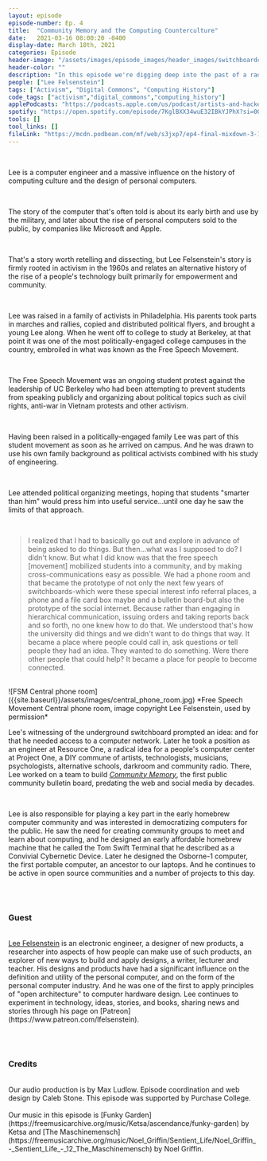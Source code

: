 ```yaml
---
layout: episode
episode-number: Ep. 4
title:  "Community Memory and the Computing Counterculture"
date:   2021-03-16 08:00:20 -0400
display-date: March 18th, 2021
categories: Episode
header-image: "/assets/images/episode_images/header_images/switchboardcolor.png"
header-color: ""
description: "In this episode we're digging deep into the past of a radical history of personal computers, community networks and the rise of people's technology. Our guest is engineer Lee Felsenstein, who relates a story of activism and engineering."
people: ["Lee Felsenstein"]
tags: ["Activism", "Digital Commons", "Computing History"]
code_tags: ["activism","digital_commons","computing_history"]
applePodcasts: "https://podcasts.apple.com/us/podcast/artists-and-hackers/id1536778522?i=1000513531853"
spotify: "https://open.spotify.com/episode/7KglBXX34wuE32IBkYJPhX?si=009e1066553a4a41"
tools: []
tool_links: []
fileLink: "https://mcdn.podbean.com/mf/web/s3jxp7/ep4-final-mixdown-3-17-21.mp3"
---
```


<br>

Lee is a computer engineer and a massive influence on the history of computing culture and the design of personal computers.

<br>

The story of the computer that's often told is about its early birth and use by the military, and later about the rise of personal computers sold to the public, by companies like Microsoft and Apple.

<br>

That's a story worth retelling and dissecting, but Lee Felsenstein's story is firmly rooted in activism in the 1960s and relates an alternative history of the rise of a people's technology built primarily for empowerment and community.

<br>

Lee was raised in a family of activists in Philadelphia. His parents took parts in marches and rallies, copied and distributed political flyers, and brought a young Lee along. When he went off to college to study at Berkeley, at that point it was one of the most politically-engaged college campuses in the country, embroiled in what was known as the Free Speech Movement.

<br>

The Free Speech Movement was an ongoing student protest against the leadership of UC Berkeley who had been attempting to prevent students from speaking publicly and organizing about political topics such as civil rights, anti-war in Vietnam protests and other activism.

<br>

Having been raised in a politically-engaged family Lee was part of this student movement as soon as he arrived on campus. And he was drawn to use his own family background as political activists combined with his study of engineering.

<br>

Lee attended political organizing meetings, hoping that students "smarter than him" would press him into useful service...until one day he saw the limits of that approach.

<br>

> I realized that I had to basically go out and explore in advance of being asked to do things. But then...what was I supposed to do? I didn't know. But what I did know was that the free speech [movement] mobilized students into a community, and by making cross-communications easy as possible. We had a phone room and that became the prototype of not only the next few years of switchboards-which were these special interest info referral places, a phone and a file card box maybe and a bulletin board-but also the prototype of the social internet. Because rather than engaging in hierarchical communication, issuing orders and taking reports back and so forth, no one knew how to do that. We understood that's how the university did things and we didn't want to do things that way. It became a place where people could call in, ask questions or tell people they had an idea. They wanted to do something. Were there other people that could help? It became a place for people to become connected.

<br>
![FSM Central phone room]({{site.baseurl}}/assets/images/central_phone_room.jpg)
*Free Speech Movement Central phone room, image copyright Lee Felsenstein, used by permission*  

<br>

Lee's witnessing of the underground switchboard prompted an idea: and for that he needed access to a computer network. Later he took a position as an engineer at Resource One, a radical idea for a people's computer center at Project One, a DIY commune of artists, technologists, musicians, psychologists, alternative schools, darkroom and community radio. There, Lee worked on a team to build *[Community Memory](https://en.wikipedia.org/wiki/Community_Memory)*, the first public community bulletin board, predating the web and social media by decades.

<br>

Lee is also responsible for playing a key part in the early homebrew computer community and was interested in democratizing computers for the public. He saw the need for creating community groups to meet and learn about computing, and he designed an early affordable homebrew machine that he called the Tom Swift Terminal that he described as a Convivial Cybernetic Device. Later he designed the Osborne-1 computer, the first portable computer, an ancestor to our laptops. And he continues to be active in open source communities and a number of projects to this day.

<br><br>
### Guest

<br>
<a href="http://www.leefelsenstein.com/" alt="Lee Felsenstein" class="nameTag">Lee Felsenstein</a> is an electronic engineer, a designer of new products, a researcher into aspects of how people can make use of such products, an explorer of new ways to build and apply designs, a writer, lecturer and teacher. His designs and products have had a significant influence on the definition and utility of the personal computer, and on the form of the personal computer industry. And he was one of the first to apply principles of "open architecture" to computer hardware design. Lee continues to experiment in technology, ideas, stories, and books, sharing news and stories through his page on [Patreon](https://www.patreon.com/lfelsenstein).


<br><br>
### Credits
<br>
Our audio production is by Max Ludlow. Episode coordination and web design by Caleb Stone. This episode was supported by Purchase College.
<br><br>
Our music in this episode is [Funky Garden](https://freemusicarchive.org/music/Ketsa/ascendance/funky-garden) by Ketsa and [The Maschinemensch](https://freemusicarchive.org/music/Noel_Griffin/Sentient_Life/Noel_Griffin_-_Sentient_Life_-_12_The_Maschinemensch) by Noel Griffin.
